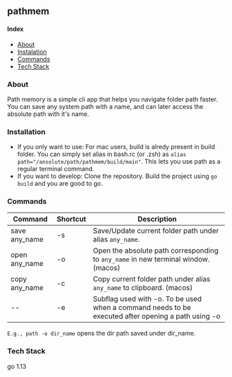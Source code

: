 ## pathmem

#### Index
- [About](#about)
- [Instalation](#installation)
- [Commands](#commands)
- [Tech Stack](#stack)

### About
Path memory is a simple cli app that helps you navigate folder path faster. You can save any system path with a name, and can later access the absolute path with it's name.

### Installation
- If you only want to use: For mac users, build is alredy present in build folder. You can simply set alias in bash.rc (or .zsh) as `alias path="/ansolute/path/pathmem/build/main"`. This lets you use path as a regular terminal command.
- If you want to develop: Clone the repository. Build the project using `go build` and you are good to go.

### Commands
| Command | Shortcut | Description |
| --- | --- | --- |
| save any_name | -s | Save/Update current folder path under alias `any_name`. |
| open any_name | -o | Open the absolute path corresponding to `any_name` in new terminal window. (macos) |
| copy any_name | -c | Copy current folder path under alias `any_name` to clipboard. (macos) |
| -- | -e | Subflag used with -o. To be used when a command needs to be executed after opening a path using -o |

`E.g., path -o dir_name` opens the dir path saved under dir_name.

### Tech Stack
go 1.13